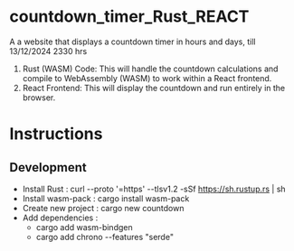 # countdown_timer_Rust_REACT
A a website that displays a countdown timer in hours and days, till 13/12/2024 2330 hrs
1. Rust (WASM) Code: This will handle the countdown calculations and compile to WebAssembly (WASM) to work within a React frontend. 
1. React Frontend: This will display the countdown and run entirely in the browser.

# Instructions
## Development
- Install Rust : curl --proto '=https' --tlsv1.2 -sSf https://sh.rustup.rs | sh
- Install wasm-pack : cargo install wasm-pack
- Create new project : cargo new countdown
- Add dependencies :
    - cargo add wasm-bindgen
    - cargo add chrono --features "serde"